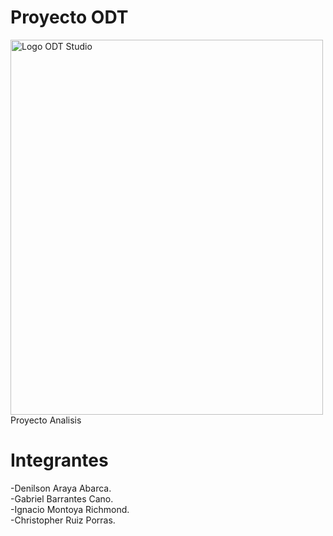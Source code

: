 # Proyecto ODT
<img src="https://www.pinterest.ca/pin/164029611415632804/" alt="Logo ODT Studio" width="500" height="600">
Proyecto Analisis

# Integrantes
-Denilson Araya Abarca.</br>-Gabriel Barrantes Cano.</br>-Ignacio Montoya Richmond.</br>-Christopher Ruiz Porras.
